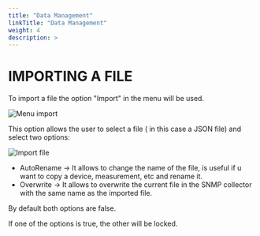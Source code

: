 ```yaml
---
title: "Data Management"
linkTitle: "Data Management"
weight: 4
description: >
---
```


# IMPORTING A FILE

To import a file the option "Import" in the menu will be used.

![Menu import](https://github.com/toni-moreno/snmpcollector/blob/gh-pages/images/webUI/DataManagement/import-export-select.jpg)

This option allows the user to select a file ( in this case a JSON file) and select two options:

![Import file](https://github.com/toni-moreno/snmpcollector/blob/gh-pages/images/webUI/DataManagement/import-file.jpg)

* AutoRename -> It allows to change the name of the file, is useful if u want to copy a device, measurement, etc and rename it.
* Overwrite -> It allows to overwrite the current file in the SNMP collector with the same name as the imported file.

By default both options are false.

If one of the options is true, the other will be locked.
